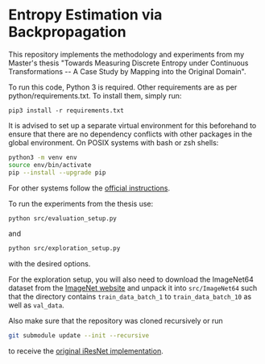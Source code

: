 # Entropy Estimation via Backpropagation

This repository implements the methodology and experiments from my Master's thesis "Towards Measuring Discrete Entropy under Continuous Transformations -- A Case Study by Mapping into the Original Domain".

To run this code, Python 3 is required. Other requirements are as per python/requirements.txt. To install them, simply run:
```
pip3 install -r requirements.txt
```

It is advised to set up a separate virtual environment for this beforehand to ensure that there are no dependency conflicts with other packages in the global environment. On POSIX systems with bash or zsh shells:
```bash
python3 -m venv env
source env/bin/activate
pip --install --upgrade pip
```
For other systems follow the [official instructions](https://docs.python.org/3/library/venv.html).

To run the experiments from the thesis use:
```bash
python src/evaluation_setup.py
```
and
```bash
python src/exploration_setup.py
```
with the desired options.

For the exploration setup, you will also need to download the ImageNet64 dataset from the [ImageNet website](https://www.image-net.org/) and unpack it into `src/ImageNet64` such that the directory contains `train_data_batch_1` to `train_data_batch_10` as well as `val_data`.

Also make sure that the repository was cloned recursively or run
```bash
git submodule update --init --recursive
```
to receive the [original iResNet implementation](https://github.com/jhjacobsen/invertible-resnet).
